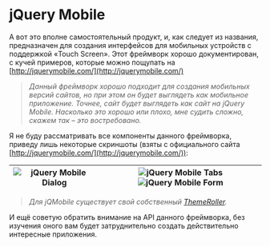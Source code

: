 # jQuery Mobile

А вот это вполне самостоятельный продукт, и, как следует из названия, предназначен для создания интерфейсов для мобильных устройств с поддержкой «Touch Screen». Этот фреймворк хорошо документирован, с кучей примеров, которые можно пощупать на [http://jquerymobile.com/](http://jquerymobile.com/)

> _Данный фреймворк хорошо подходит для создания мобильных версий сайтов, но при этом он будет выглядеть как мобильное приложение. Точнее, сайт будет выглядеть как сайт на jQuery Mobile. Насколько это хорошо или плохо, мне судить сложно, скажем так – это востребовано._

Я не буду рассматривать все компоненты данного фреймворка, приведу лишь некоторые скриншоты (взяты с официального сайта [http://jquerymobile.com/](http://jquerymobile.com/)):

| ![jQuery Mobile Dialog](../assets/img/jquery-mobile-dialog.png) |  ![jQuery Mobile Tabs](../assets/img/jquery-mobile-tabs.png) ![jQuery Mobile Form](../assets/img/jquery-mobile-checkboxes.png) |
| --------------------------------------------------------------- | ------------------------------------------------------------------------------------------------------------------------------ |

> _Для jQMobile существует свой собственный_ [_ThemeRoller_](http://jquerymobile.com/themeroller/)_._

И ещё советую обратить внимание на API данного фреймворка, без изучения оного вам будет затруднительно создать действительно интересные приложения.
